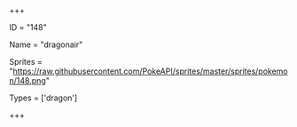 




+++

ID = "148"

Name = "dragonair"

Sprites = "https://raw.githubusercontent.com/PokeAPI/sprites/master/sprites/pokemon/148.png"

Types = ['dragon']

+++

